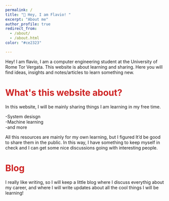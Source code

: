 ```yaml
---
permalink: /
title: "👋 Hey, I am Flavio! "
excerpt: "About me"
author_profile: true
redirect_from: 
  - /about/
  - /about.html
color: "#ce2323" 

---
```


Hey! I am flavio, I am a computer engineering student at the University of Rome Tor Vergata. This website is about learning and sharing. Here you will find ideas, insights and notes/articles to learn something new.

<span style="color: #ce2323">What's this website about?</span>
======
In this website, I will be mainly sharing things I am learning in my free time.

-System desisgn  
-Machine learning  
-and more

All this resources are mainly for my own learning, but I figured It’d be good to share them in the public. In this way, I have something to keep myself in check and I can get some nice discussions going with interesting people.

<span style="color: #ce2323">Blog</span>
======

I really like writing, so I will keep a little blog where I discuss everythig about my career, and where I will write updates about all the cool things I will be learning!